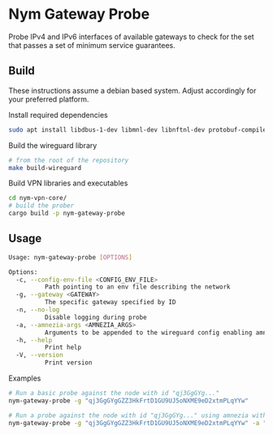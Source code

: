 # Nym Gateway Probe

Probe IPv4 and IPv6 interfaces of available gateways to check for the
set that passes a set of minimum service guarantees.



## Build

These instructions assume a debian based system. Adjust accordingly for your
preferred platform.

Install required dependencies
```sh
sudo apt install libdbus-1-dev libmnl-dev libnftnl-dev protobuf-compiler
```

Build the wireguard library

```sh
# from the root of the repository
make build-wireguard
```

Build VPN libraries and executables

```sh
cd nym-vpn-core/
# build the prober
cargo build -p nym-gateway-probe
```

## Usage

```sh
Usage: nym-gateway-probe [OPTIONS]

Options:
  -c, --config-env-file <CONFIG_ENV_FILE>
          Path pointing to an env file describing the network
  -g, --gateway <GATEWAY>
          The specific gateway specified by ID
  -n, --no-log
          Disable logging during probe
  -a, --amnezia-args <AMNEZIA_ARGS>
          Arguments to be appended to the wireguard config enabling amnezia-wg configuration
  -h, --help
          Print help
  -V, --version
          Print version
```

Examples

```sh
# Run a basic probe against the node with id "qj3GgGYg..."
nym-gateway-probe -g "qj3GgGYgGZZ3HkFrtD1GU9UJ5oNXME9eD2xtmPLqYYw"

# Run a probe against the node with id "qj3GgGYg..." using amnezia with junk packets enabled.
nym-gateway-probe -g "qj3GgGYgGZZ3HkFrtD1GU9UJ5oNXME9eD2xtmPLqYYw" -a "jc=4\njmin=40\njmax=70\n"
```
